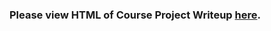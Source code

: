 ### Please view HTML of Course Project Writeup **[here](http://megdna.github.io/PracticalMachineLearning/ML_CP.html)**.